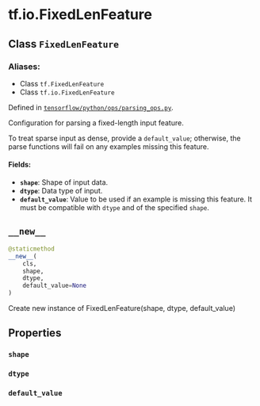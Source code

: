 <div itemscope itemtype="http://developers.google.com/ReferenceObject">
<meta itemprop="name" content="tf.io.FixedLenFeature" />
<meta itemprop="path" content="Stable" />
<meta itemprop="property" content="shape"/>
<meta itemprop="property" content="dtype"/>
<meta itemprop="property" content="default_value"/>
<meta itemprop="property" content="__new__"/>
</div>

# tf.io.FixedLenFeature

## Class `FixedLenFeature`



### Aliases:

* Class `tf.FixedLenFeature`
* Class `tf.io.FixedLenFeature`



Defined in [`tensorflow/python/ops/parsing_ops.py`](/code/stable/tensorflow/python/ops/parsing_ops.py).

Configuration for parsing a fixed-length input feature.

To treat sparse input as dense, provide a `default_value`; otherwise,
the parse functions will fail on any examples missing this feature.

#### Fields:

* <b>`shape`</b>: Shape of input data.
* <b>`dtype`</b>: Data type of input.
* <b>`default_value`</b>: Value to be used if an example is missing this feature. It
      must be compatible with `dtype` and of the specified `shape`.

<h2 id="__new__"><code>__new__</code></h2>

``` python
@staticmethod
__new__(
    cls,
    shape,
    dtype,
    default_value=None
)
```

Create new instance of FixedLenFeature(shape, dtype, default_value)



## Properties

<h3 id="shape"><code>shape</code></h3>



<h3 id="dtype"><code>dtype</code></h3>



<h3 id="default_value"><code>default_value</code></h3>





